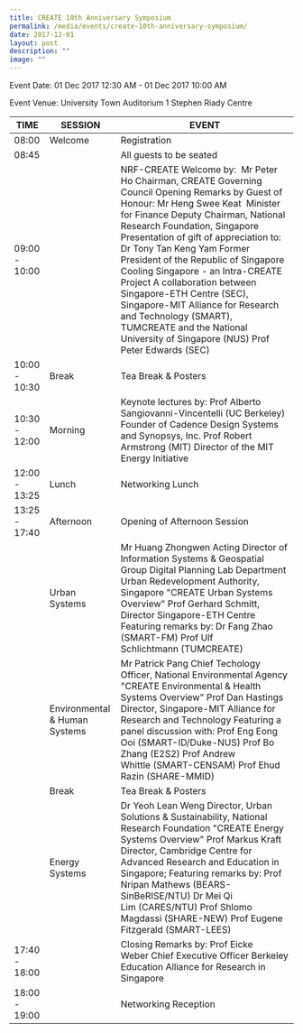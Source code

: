 ```yaml
---
title: CREATE 10th Anniversary Symposium
permalink: /media/events/create-10th-anniversary-symposium/
date: 2017-12-01
layout: post
description: ""
image: ""
---
```


Event Date: 01 Dec 2017 12:30 AM - 01 Dec 2017 10:00 AM

Event Venue: University Town Auditorium 1 Stephen Riady Centre

| TIME  | SESSION | EVENT |
| - |  -| ---- |
| 08:00  | Welcome | Registration |
| 08:45 | | All guests to be seated |
| 09:00 - 10:00| | NRF-CREATE Welcome by:  Mr Peter Ho Chairman, CREATE Governing Council     Opening Remarks by Guest of Honour:  Mr Heng Swee Keat  Minister for Finance Deputy Chairman, National Research Foundation, Singapore Presentation of gift of appreciation to: Dr Tony Tan Keng Yam Former President of the Republic of Singapore Cooling Singapore - an Intra-CREATE Project A collaboration between Singapore-ETH Centre (SEC), Singapore-MIT Alliance for Research and Technology (SMART), TUMCREATE and the National University of Singapore (NUS) Prof Peter Edwards (SEC) |
| 10:00 - 10:30 | Break | Tea Break & Posters |
| 10:30 - 12:00 | Morning | Keynote lectures by:   Prof Alberto Sangiovanni-Vincentelli (UC Berkeley) Founder of Cadence Design Systems and Synopsys, Inc. Prof Robert Armstrong (MIT)   Director of the MIT Energy Initiative |
| 12:00 - 13:25 | Lunch | Networking Lunch |
| 13:25 - 17:40 | Afternoon | Opening of Afternoon Session |
|  | Urban Systems | Mr Huang Zhongwen   Acting Director of Information Systems & Geospatial Group Digital Planning Lab Department Urban Redevelopment Authority, Singapore "CREATE Urban Systems Overview"  Prof Gerhard Schmitt, Director Singapore-ETH Centre  Featuring remarks by: Dr Fang Zhao (SMART-FM) Prof Ulf Schlichtmann (TUMCREATE) |
|  | Environmental & Human Systems | Mr Patrick Pang Chief Techology Officer, National Environmental Agency "CREATE Environmental & Health Systems Overview"  Prof Dan Hastings   Director, Singapore-MIT Alliance for Research and Technology Featuring a panel discussion with:  Prof Eng Eong Ooi (SMART-ID/Duke-NUS) Prof Bo Zhang (E2S2) Prof Andrew Whittle (SMART-CENSAM) Prof Ehud Razin (SHARE-MMID) |
|  | Break | Tea Break & Posters |
|  | Energy Systems | Dr Yeoh Lean Weng Director, Urban Solutions & Sustainability, National Research Foundation "CREATE Energy Systems Overview" Prof Markus Kraft Director, Cambridge Centre for Advanced Research and Education in Singapore; Featuring remarks by: Prof Nripan Mathews (BEARS-SinBeRISE/NTU) Dr Mei Qi Lim (CARES/NTU) Prof Shlomo Magdassi (SHARE-NEW) Prof Eugene Fitzgerald (SMART-LEES) |
| 17:40 - 18:00 |  | Closing Remarks by: Prof Eicke Weber Chief Executive Officer Berkeley Education Alliance for Research in Singapore |
| 18:00 - 19:00 |  | Networking Reception |